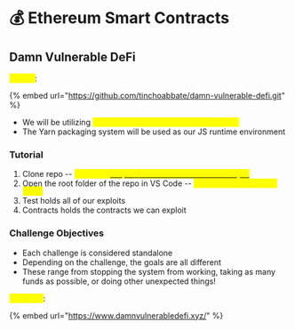 # 💰 Ethereum Smart Contracts

## Damn Vulnerable DeFi

<mark style="color:yellow;">GitHub</mark>:

{% embed url="https://github.com/tinchoabbate/damn-vulnerable-defi.git" %}

* We will be utilizing <mark style="color:yellow;">JS and Solidity programming languages</mark>
* The Yarn packaging system will be used as our JS runtime environment

### Tutorial

1. Clone repo -- <mark style="color:yellow;">`git clone`</mark>[<mark style="color:yellow;">`https://www.damnvulnerabledefi.xyz/`</mark>](https://www.damnvulnerabledefi.xyz/)&#x20;
2. Open the root folder of the repo in VS Code -- <mark style="color:yellow;">`code damn-vulnerable-defi/`</mark>
3. Test holds all of our exploits
4. Contracts holds the contracts we can exploit

### Challenge Objectives

* Each challenge is considered standalone
* Depending on the challenge, the goals are all different
* These range from stopping the system from working, taking as many funds as possible, or doing other unexpected things!

<mark style="color:yellow;">Main Site</mark>:

{% embed url="https://www.damnvulnerabledefi.xyz/" %}
